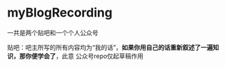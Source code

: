 # myBlogRecording

一共是两个贴吧和一个个人公众号

贴吧：吧主所写的所有内容均为“我的话”，**如果你用自己的话重新叙述了一遍知识，那你便学会了**，此意
公众号repo仅起草稿作用
